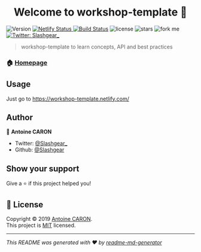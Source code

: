 <h1 align="center">Welcome to workshop-template 👋</h1>
<p>
  <img alt="Version" src="https://img.shields.io/npm/v/workshop-template.svg">
  <a href="https://app.netlify.com/sites/workshop-template/deploys">
      <img alt="Netlify Status" src="https://api.netlify.com/api/v1/badges/7f294250-3f68-4dd3-844b-21fbdae76905/deploy-status" target="_blank" />
  </a>
  <a href="https://travis-ci.org/Slashgear/workshop-template"><img src="https://travis-ci.org/Slashgear/workshop-template.svg?branch=master" alt="Build Status"></a>
  <img src="https://img.shields.io/github/license/Slashgear/workshop-template.svg" alt="license">
  <img src="https://img.shields.io/github/stars/Slashgear/workshop-template.svg?style=social" alt="stars">
  <img src="https://img.shields.io/github/forks/Slashgear/workshop-template.svg?style=social" alt="fork me">
  <a href="https://twitter.com/Slashgear_">
    <img alt="Twitter: Slashgear_" src="https://img.shields.io/twitter/follow/Slashgear_.svg?style=social" target="_blank" />
  </a>
</p>

> workshop-template to learn concepts, API and best practices

### 🏠 [Homepage](https://workshop-template.netlify.com/)

## Usage

Just go to https://workshop-template.netlify.com/

## Author

👤 **Antoine CARON**

- Twitter: [@Slashgear\_](https://twitter.com/Slashgear_)
- Github: [@Slashgear](https://github.com/Slashgear)

## Show your support

Give a ⭐️ if this project helped you!

## 📝 License

Copyright © 2019 [Antoine CARON](https://github.com/Slashgear).<br />
This project is [MIT](https://github.com/Slashgear/workshop-template/blob/master/LICENSE) licensed.

---

_This README was generated with ❤️ by [readme-md-generator](https://github.com/kefranabg/readme-md-generator)_
